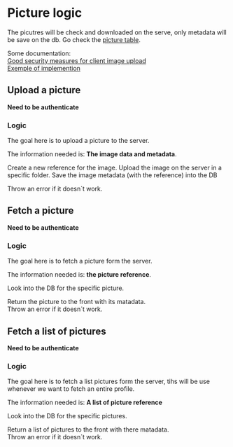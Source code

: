 # Picture logic

The picutres will be check and downloaded on the serve, only metadata will be save on the db. Go check the [picture table](../database.md#picture-table).

Some documentation:  
[Good security measures for client image upload](https://stackoverflow.com/questions/78590474/good-security-measures-for-client-image-upload)  
[Exemple of implemention](https://medium.com/focus-on-vanilla-javascript/image-upload-and-resizing-in-node-js-and-express-js-40867019aac7)

## Upload a picture
**Need to be authenticate**
### Logic
The goal here is to upload a picture to the server.

The information needed is: **The image data and metadata**.

Create a new reference for the image.
Upload the image on the server in a specific folder.
Save the image metadata (with the reference) into the DB

Throw an error if it doesn´t work.

## Fetch a picture
**Need to be authenticate**
### Logic
The goal here is to fetch a picture form the server.

The information needed is: **the picture reference**.

Look into the DB for the specific picture.

Return the picture to the front with its matadata.  
Throw an error if it doesn´t work.


## Fetch a list of pictures
**Need to be authenticate**
### Logic
The goal here is to fetch a list pictures form the server, tihs will be use whenever we want to fetch an entire profile.

The information needed is: **A list of picture reference**

Look into the DB for the specific pictures.

Return a list of pictures to the front with there matadata.  
Throw an error if it doesn´t work.